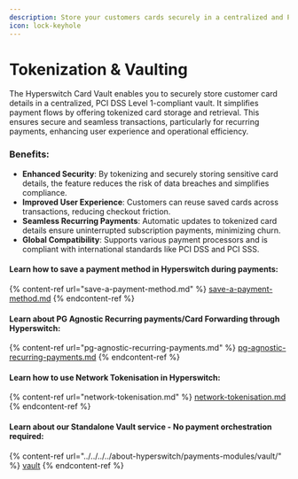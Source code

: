 ```yaml
---
description: Store your customers cards securely in a centralized and PCI compliant vault
icon: lock-keyhole
---
```


# Tokenization & Vaulting

The Hyperswitch Card Vault enables you to securely store customer card details in a centralized, PCI DSS Level 1-compliant vault. It simplifies payment flows by offering tokenized card storage and retrieval. This ensures secure and seamless transactions, particularly for recurring payments, enhancing user experience and operational efficiency.

### Benefits:

* **Enhanced Security**: By tokenizing and securely storing sensitive card details, the feature reduces the risk of data breaches and simplifies compliance.
* **Improved User Experience**: Customers can reuse saved cards across transactions, reducing checkout friction.
* **Seamless Recurring Payments**: Automatic updates to tokenized card details ensure uninterrupted subscription payments, minimizing churn.
* **Global Compatibility**: Supports various payment processors and is compliant with international standards like PCI DSS and PCI SSS.

#### Learn how to save a payment method in Hyperswitch during payments:

{% content-ref url="save-a-payment-method.md" %}
[save-a-payment-method.md](save-a-payment-method.md)
{% endcontent-ref %}

#### Learn about PG Agnostic Recurring payments/Card Forwarding through Hyperswitch:

{% content-ref url="pg-agnostic-recurring-payments.md" %}
[pg-agnostic-recurring-payments.md](pg-agnostic-recurring-payments.md)
{% endcontent-ref %}

#### Learn how to use Network Tokenisation in Hyperswitch:

{% content-ref url="network-tokenisation.md" %}
[network-tokenisation.md](network-tokenisation.md)
{% endcontent-ref %}

#### Learn about our Standalone Vault service - No payment orchestration required:

{% content-ref url="../../../../about-hyperswitch/payments-modules/vault/" %}
[vault](../../../../about-hyperswitch/payments-modules/vault/)
{% endcontent-ref %}
